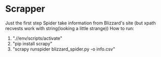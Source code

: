 # Scrapper

Just the first step
Spider take information from Blizzard's site
(but xpath recvests work with string(looking a little strange))
How to run:
1. ".//env/scripts/activate"
2. "pip install scrapy"
3. "scrapy runspider blizzard_spider.py -o info.csv"